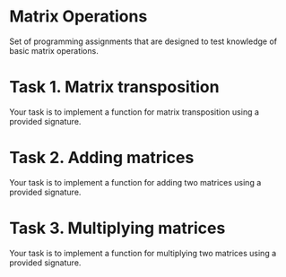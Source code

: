 # Matrix Operations

Set of programming assignments that are designed to test knowledge of basic matrix operations.

# Task 1. Matrix transposition 

Your task is to implement a function for matrix transposition using a provided signature.

# Task 2. Adding matrices 

Your task is to implement a function for adding two matrices using a provided signature.

# Task 3. Multiplying matrices 

Your task is to implement a function for multiplying two matrices using a provided signature.
